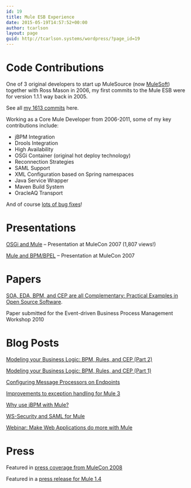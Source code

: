 ```yaml
---
id: 19
title: Mule ESB Experience
date: 2015-05-19T14:57:52+00:00
author: tcarlson
layout: page
guid: http://tcarlson.systems/wordpress/?page_id=19
---
```

# Code Contributions

One of 3 original developers to start up MuleSource (now <a href="http://mulesoft.com" target="_blank">MuleSoft</a>) together with Ross Mason in 2006, my first commits to the Mule ESB were for version 1.1.1 way back in 2005.

See all <a href="/files/mule-commits.txt" target="_blank">my 1613 commits</a> here.

Working as a Core Mule Developer from 2006-2011, some of my key contributions include:

  * jBPM Integration
  * Drools Integration
  * High Availability
  * OSGi Container (original hot deploy technology)
  * Reconnection Strategies
  * SAML Support
  * XML Configuration based on Spring namespaces
  * Java Service Wrapper
  * Maven Build System
  * OracleAQ Transport

And of course <a href="/files/mule-jira.html" target="_blank">lots of bug fixes</a>!

# Presentations

<a href="http://www.slideshare.net/ceefour/muleandos-gi-traviscarlson" target="_blank">OSGi and Mule</a> &#8211; Presentation at MuleCon 2007 (1,807 views!)
  
[Mule and BPM/BPEL](http://mule.codehaus.org/download/attachments/4585/Mule+and+BPM%2C+BPEL+-+Travis+Carlson.pdf) &#8211; Presentation at MuleCon 2007

# Papers

<a href="http://www.slideshare.net/TravisCarlson/ed-bpm10-travis-carlson" target="_blank">SOA, EDA, BPM, and CEP are all Complementary: Practical Examples in Open Source Software</a>.
  
Paper submitted for the Event-driven Business Process Management Workshop 2010

# Blog Posts

<a href="http://blogs.mulesoft.org/modeling-your-business-logic-bpm-rules-and-cep-part-2/" target="_blank">Modeling your Business Logic: BPM, Rules, and CEP (Part 2)</a>
  
<a href="http://blogs.mulesoft.org/modeling-your-business-logic-bpm-rules-and-cep-part-1/" target="_blank">Modeling your Business Logic: BPM, Rules, and CEP (Part 1)</a>
  
<a href="http://blogs.mulesoft.org/configuring-message-processors-on-endpoints/" target="_blank">Configuring Message Processors on Endpoints</a>
  
<a href="http://blogs.mulesoft.org/improvements-to-exception-handling-for-mule-3/" target="_blank">Improvements to exception handling for Mule 3</a>
  
<a href="http://blogs.mulesoft.org/why-use-jbpm-with-mule/" target="_blank">Why use jBPM with Mule?</a>
  
<a href="http://blogs.mulesoft.org/ws-security-and-saml-for-mule/" target="_blank">WS-Security and SAML for Mule</a>
  
<a href="http://blogs.mulesoft.org/webinar-make-web-applications-do-more-with-mule/" target="_blank">Webinar: Make Web Applications do more with Mule</a>

# Press

Featured in <a href="http://press.teleinteractive.net/oss/2008/04/02/mulecon2008_closing_campground" target="_blank">press coverage from MuleCon 2008</a>
  
Featured in a <a href="https://www.mulesoft.com/mule-14-community-edition-ships-bpm-and-streaming-support" target="_blank">press release for Mule 1.4</a>